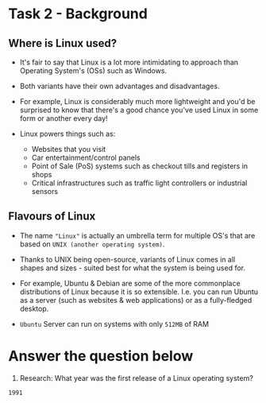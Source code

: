 # Task 2 - Background

## Where is Linux used?

- It's fair to say that Linux is a lot more intimidating to approach than Operating System's (OSs) such as Windows. 
- Both variants have their own advantages and disadvantages. 
- For example, Linux is considerably much more lightweight and you'd be surprised to know that there's a good chance you've used Linux in some form or another every day! 

- Linux powers things such as:

    - Websites that you visit
    - Car entertainment/control panels
    - Point of Sale (PoS) systems such as checkout tills and registers in shops
    - Critical infrastructures such as traffic light controllers or industrial sensors

## Flavours of Linux

- The name `"Linux"` is actually an umbrella term for multiple OS's that are based on `UNIX (another operating system)`. 

- Thanks to UNIX being open-source, variants of Linux comes in all shapes and sizes - suited best for what the system is being used for.

- For example, Ubuntu & Debian are some of the more commonplace distributions of Linux because it is so extensible. I.e. you can run Ubuntu as a server (such as websites & web applications) or as a fully-fledged desktop. 

- `Ubuntu` Server can run on systems with only `512MB` of RAM


# Answer the question below

1.  Research: What year was the first release of a Linux operating system? 
```
1991
```
